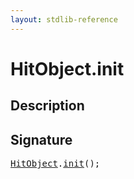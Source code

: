 ```yaml
---
layout: stdlib-reference
---
```


# HitObject\.init

## Description





## Signature 

<pre>
<a href="../types/hitobject-03/index.html" class="code_type">HitObject</a>.<a href="init.html">init</a>();

</pre>

